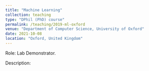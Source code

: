 ```yaml
---
title: "Machine Learning"
collection: teaching
type: "DPhil (PhD) course"
permalink: /teaching/2019-ml-oxford
venue: "Department of Computer Science, University of Oxford"
date: 2021-10-08
location: "Oxford, United Kingdom"
---
```


Role: Lab Demonstrator.

Description: 
